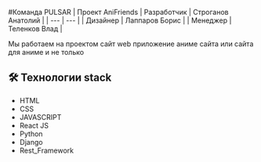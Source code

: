 #Команда PULSAR | Проект AniFriends
| Разработчик | Строганов Анатолий |
| --- | --- |
| Дизайнер | Лаппаров Борис |
| Менеджер | Теленков Влад |

Мы работаем на проектом сайт web приложение аниме сайта или сайта для аниме и не только

## 🛠 Технологии stack 
- HTML
- CSS
- JAVASCRIPT
- React JS
- Python
- Django
- Rest_Framework
  
